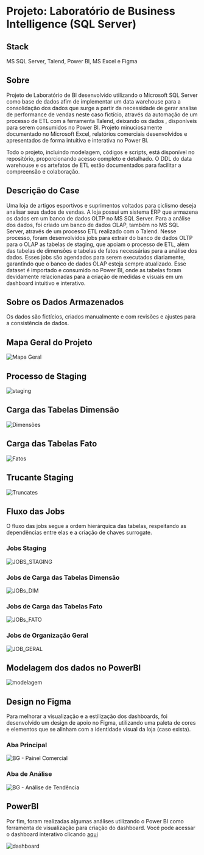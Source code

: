 # **Projeto: Laboratório de Business Intelligence (SQL Server)**

## **Stack**
MS SQL Server, Talend, Power BI, MS Excel e Figma

## **Sobre**
Projeto de Laboratório de BI desenvolvido utilizando o Microsoft SQL Server como base de dados afim  de implementar um data warehouse para a consolidação dos dados que surge a partir da necessidade de gerar analise de performance de vendas neste caso fictício, através da automação de um processo de ETL com a ferramenta Talend, deixando os dados , disponíveis para serem consumidos no Power BI. Projeto minuciosamente documentado no Microsoft Excel, relatórios comerciais desenvolvidos e apresentados de forma intuitiva e interativa no Power BI.

Todo o projeto, incluindo modelagem, códigos e scripts, está disponível no repositório, proporcionando acesso completo e detalhado. O DDL do data warehouse e os artefatos de ETL estão documentados para facilitar a compreensão e colaboração.

## **Descrição do Case**
Uma loja de artigos esportivos e suprimentos voltados para ciclismo deseja analisar seus dados de vendas. A loja possui um sistema ERP que armazena os dados em um banco de dados OLTP no MS SQL Server. Para a análise dos dados, foi criado um banco de dados OLAP, também no MS SQL Server, através de um processo ETL realizado com o Talend. Nesse processo, foram desenvolvidos jobs para extrair do banco de dados OLTP para o OLAP as tabelas de staging, que apoiam o processo de ETL, além das tabelas de dimensões e tabelas de fatos necessárias para a análise dos dados. Esses jobs são agendados para serem executados diariamente, garantindo que o banco de dados OLAP esteja sempre atualizado. Esse dataset é importado e consumido no Power BI, onde as tabelas foram devidamente relacionadas para a criação de medidas e visuais em um dashboard intuitivo e interativo.

## **Sobre os Dados Armazenados**
Os dados são fictícios, criados manualmente e com revisões e ajustes para a consistência de dados.

## **Mapa Geral do Projeto**
![Mapa Geral](https://github.com/SmaleyMarques/Lab-Business-Intelligence/blob/main/misc/ProjetoBI_mindmap.png)

## **Processo de Staging**
![staging](https://github.com/SmaleyMarques/Lab-Business-Intelligence/blob/main/misc/Staging.png)

## **Carga das Tabelas Dimensão**
![Dimensões](https://github.com/SmaleyMarques/Lab-Business-Intelligence/blob/main/misc/Dimens%C3%B5es.png)

## **Carga das Tabelas Fato**
![Fatos](https://github.com/SmaleyMarques/Lab-Business-Intelligence/blob/main/misc/Fatos.png)

## **Trucante Staging**
![Truncates](https://github.com/SmaleyMarques/Lab-Business-Intelligence/blob/main/misc/Truncates.png)

## **Fluxo das Jobs**
O fluxo das jobs segue a ordem hierárquica das tabelas, respeitando as dependências entre elas e a criação de chaves surrogate.

### **Jobs Staging**
![JOBS_STAGING](https://github.com/SmaleyMarques/Lab-Business-Intelligence/blob/main/misc/JOBs_STAGING.png)

### **Jobs de Carga das Tabelas Dimensão**
![JOBs_DIM](https://github.com/SmaleyMarques/Lab-Business-Intelligence/blob/main/misc/JOBs_DIM.png)

### **Jobs de Carga das Tabelas Fato**
![JOBs_FATO](https://github.com/SmaleyMarques/Lab-Business-Intelligence/blob/main/misc/JOBs_FATO.png)

### **Jobs de Organização Geral**
![JOB_GERAL](https://github.com/SmaleyMarques/Lab-Business-Intelligence/blob/main/misc/JOB_GERAL.png)

## **Modelagem dos dados no PowerBI**
![modelagem](https://github.com/SmaleyMarques/Lab-Business-Intelligence/blob/main/misc/modelagem.png)

## **Design no Figma**
Para melhorar a visualização e a estilização dos dashboards, foi desenvolvido um design de apoio no Figma, utilizando uma paleta de cores e elementos que se alinham com a identidade visual da loja (caso exista).

### **Aba Principal**
![BG - Painel Comercial](https://github.com/SmaleyMarques/Lab-Business-Intelligence/blob/main/misc/BG%20-%20Painel%20Comercial.png)

### **Aba de Análise**
![BG - Análise de Tendência](https://github.com/SmaleyMarques/Lab-Business-Intelligence/blob/main/misc/BG%20-%20An%C3%A1lise%20de%20Tend%C3%AAncia.png)

## **PowerBI**
Por fim, foram realizadas algumas análises utilizando o Power BI como ferramenta de visualização para criação do dashboard. Você pode acessar o dashboard interativo clicando [aqui](https://app.powerbi.com/view?r=eyJrIjoiMGFiYzQ4MDgtNjc3MC00N2I0LTkwNDgtYzU1NDhkNmFlNzY3IiwidCI6ImFiOGFiMGMyLTQ4ZTYtNDQ4Yy04YWJkLTk1MWViYzgxYjk0NCJ9)

![dashboard](https://github.com/SmaleyMarques/Lab-Business-Intelligence/blob/main/misc/dashboard.png)



